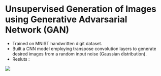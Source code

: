 # Unsupervised Generation of Images using Generative Advarsarial Network (GAN)
* Trained on MNIST handwritten digit dataset.
* Built a CNN model employing transpose convolution layers to generate desired images from a random input noise (Gaussian distribution).
* Resluts :


![](https://github.com/amarsharma441/Unsupervised-Generation-of-Images-using-GAN.---Trained-on-MNIST-handwritten-digit-dataset.---/blob/master/Results/MNIST%20GAN%20-%20Training.gif)
